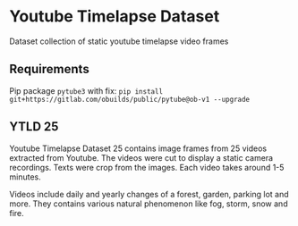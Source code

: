 # Youtube Timelapse Dataset
Dataset collection of static youtube timelapse video frames
## Requirements
Pip package `pytube3` with fix: `pip install git+https://gitlab.com/obuilds/public/pytube@ob-v1 --upgrade`
## YTLD 25
Youtube Timelapse Dataset 25 contains image frames from 25 videos extracted from Youtube. The videos were cut to display a static camera recordings. Texts were crop from the images. Each video takes around 1-5 minutes.

Videos include daily and yearly changes of a forest, garden, parking lot and more. They contains various natural phenomenon like fog, storm, snow and fire.